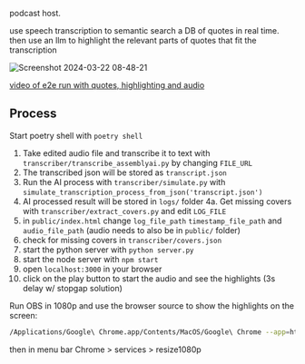 podcast host.

use speech transcription to semantic search a DB of quotes in real time. then use an llm to highlight the relevant parts of quotes that fit the transcription

![Screenshot 2024-03-22 08-48-21](https://github.com/bramses/quo-host/assets/3282661/64637cb6-398b-4d41-84ae-b4f46f0ac936)


[video of e2e run with quotes, highlighting and audio](https://www.youtube.com/watch?v=7aBJNDnoTGU)

## Process

Start poetry shell with `poetry shell`


1. Take edited audio file and transcribe it to text with `transcriber/transcribe_assemblyai.py` by changing `FILE_URL`
2. The transcribed json will be stored as `transcript.json`
3. Run the AI process with `transcriber/simulate.py` with `simulate_transcription_process_from_json('transcript.json')`
4. AI processed result will be stored in `logs/` folder
4a. Get missing covers with `transcriber/extract_covers.py` and edit `LOG_FILE`
5. in `public/index.html` change `log_file_path` `timestamp_file_path` and `audio_file_path` (audio needs to also be in `public/` folder)
6. check for missing covers in `transcriber/covers.json`
7. start the python server with `python server.py`
8. start the node server with `npm start`
9. open `localhost:3000` in your browser
10. click on the play button to start the audio and see the highlights (3s delay w/ stopgap solution)


Run OBS in 1080p and use the browser source to show the highlights on the screen:
```sh
/Applications/Google\ Chrome.app/Contents/MacOS/Google\ Chrome --app=http://localhost:3000
```
then in menu bar Chrome > services > resize1080p